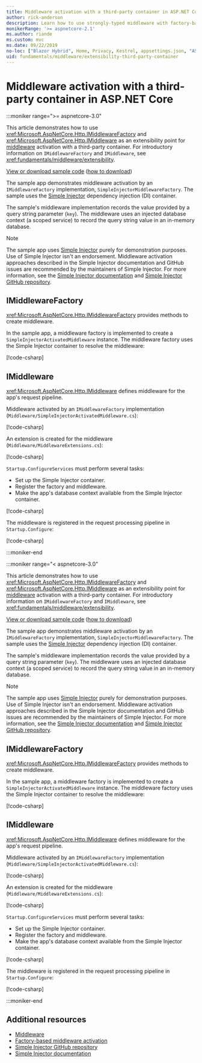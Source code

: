 ```yaml
---
title: Middleware activation with a third-party container in ASP.NET Core
author: rick-anderson
description: Learn how to use strongly-typed middleware with factory-based activation and a third-party container in ASP.NET Core.
monikerRange: '>= aspnetcore-2.1'
ms.author: riande
ms.custom: mvc
ms.date: 09/22/2019
no-loc: ["Blazor Hybrid", Home, Privacy, Kestrel, appsettings.json, "ASP.NET Core Identity", cookie, Cookie, Blazor, "Blazor Server", "Blazor WebAssembly", "Identity", "Let's Encrypt", Razor, SignalR]
uid: fundamentals/middleware/extensibility-third-party-container
---
```

# Middleware activation with a third-party container in ASP.NET Core

:::moniker range=">= aspnetcore-3.0"

This article demonstrates how to use <xref:Microsoft.AspNetCore.Http.IMiddlewareFactory> and <xref:Microsoft.AspNetCore.Http.IMiddleware> as an extensibility point for [middleware](xref:fundamentals/middleware/index) activation with a third-party container. For introductory information on `IMiddlewareFactory` and `IMiddleware`, see <xref:fundamentals/middleware/extensibility>.

[View or download sample code](https://github.com/dotnet/AspNetCore.Docs/tree/main/aspnetcore/fundamentals/middleware/extensibility-third-party-container/samples/) ([how to download](xref:index#how-to-download-a-sample))

The sample app demonstrates middleware activation by an `IMiddlewareFactory` implementation, `SimpleInjectorMiddlewareFactory`. The sample uses the [Simple Injector](https://simpleinjector.org) dependency injection (DI) container.

The sample's middleware implementation records the value provided by a query string parameter (`key`). The middleware uses an injected database context (a scoped service) to record the query string value in an in-memory database.

> [!NOTE]
> The sample app uses [Simple Injector](https://github.com/simpleinjector/SimpleInjector) purely for demonstration purposes. Use of Simple Injector isn't an endorsement. Middleware activation approaches described in the Simple Injector documentation and GitHub issues are recommended by the maintainers of Simple Injector. For more information, see the [Simple Injector documentation](https://simpleinjector.readthedocs.io/en/latest/index.html) and [Simple Injector GitHub repository](https://github.com/simpleinjector/SimpleInjector).

## IMiddlewareFactory

<xref:Microsoft.AspNetCore.Http.IMiddlewareFactory> provides methods to create middleware.

In the sample app, a middleware factory is implemented to create a `SimpleInjectorActivatedMiddleware` instance. The middleware factory uses the Simple Injector container to resolve the middleware:

[!code-csharp[](extensibility-third-party-container/samples/3.x/SampleApp/Middleware/SimpleInjectorMiddlewareFactory.cs?name=snippet1&highlight=5-8,12)]

## IMiddleware

<xref:Microsoft.AspNetCore.Http.IMiddleware> defines middleware for the app's request pipeline.

Middleware activated by an `IMiddlewareFactory` implementation (`Middleware/SimpleInjectorActivatedMiddleware.cs`):

[!code-csharp[](extensibility-third-party-container/samples/3.x/SampleApp/Middleware/SimpleInjectorActivatedMiddleware.cs?name=snippet1)]

An extension is created for the middleware (`Middleware/MiddlewareExtensions.cs`):

[!code-csharp[](extensibility-third-party-container/samples/3.x/SampleApp/Middleware/MiddlewareExtensions.cs?name=snippet1)]

`Startup.ConfigureServices` must perform several tasks:

* Set up the Simple Injector container.
* Register the factory and middleware.
* Make the app's database context available from the Simple Injector container.

[!code-csharp[](extensibility-third-party-container/samples/3.x/SampleApp/Startup.cs?name=snippet1)]

The middleware is registered in the request processing pipeline in `Startup.Configure`:

[!code-csharp[](extensibility-third-party-container/samples/3.x/SampleApp/Startup.cs?name=snippet2&highlight=12)]

:::moniker-end

:::moniker range="< aspnetcore-3.0"

This article demonstrates how to use <xref:Microsoft.AspNetCore.Http.IMiddlewareFactory> and <xref:Microsoft.AspNetCore.Http.IMiddleware> as an extensibility point for [middleware](xref:fundamentals/middleware/index) activation with a third-party container. For introductory information on `IMiddlewareFactory` and `IMiddleware`, see <xref:fundamentals/middleware/extensibility>.

[View or download sample code](https://github.com/dotnet/AspNetCore.Docs/tree/main/aspnetcore/fundamentals/middleware/extensibility-third-party-container/samples/) ([how to download](xref:index#how-to-download-a-sample))

The sample app demonstrates middleware activation by an `IMiddlewareFactory` implementation, `SimpleInjectorMiddlewareFactory`. The sample uses the [Simple Injector](https://simpleinjector.org) dependency injection (DI) container.

The sample's middleware implementation records the value provided by a query string parameter (`key`). The middleware uses an injected database context (a scoped service) to record the query string value in an in-memory database.

> [!NOTE]
> The sample app uses [Simple Injector](https://github.com/simpleinjector/SimpleInjector) purely for demonstration purposes. Use of Simple Injector isn't an endorsement. Middleware activation approaches described in the Simple Injector documentation and GitHub issues are recommended by the maintainers of Simple Injector. For more information, see the [Simple Injector documentation](https://simpleinjector.readthedocs.io/en/latest/index.html) and [Simple Injector GitHub repository](https://github.com/simpleinjector/SimpleInjector).

## IMiddlewareFactory

<xref:Microsoft.AspNetCore.Http.IMiddlewareFactory> provides methods to create middleware.

In the sample app, a middleware factory is implemented to create a `SimpleInjectorActivatedMiddleware` instance. The middleware factory uses the Simple Injector container to resolve the middleware:

[!code-csharp[](extensibility-third-party-container/samples/2.x/SampleApp/Middleware/SimpleInjectorMiddlewareFactory.cs?name=snippet1&highlight=5-8,12)]

## IMiddleware

<xref:Microsoft.AspNetCore.Http.IMiddleware> defines middleware for the app's request pipeline.

Middleware activated by an `IMiddlewareFactory` implementation (`Middleware/SimpleInjectorActivatedMiddleware.cs`):

[!code-csharp[](extensibility-third-party-container/samples/2.x/SampleApp/Middleware/SimpleInjectorActivatedMiddleware.cs?name=snippet1)]

An extension is created for the middleware (`Middleware/MiddlewareExtensions.cs`):

[!code-csharp[](extensibility-third-party-container/samples/2.x/SampleApp/Middleware/MiddlewareExtensions.cs?name=snippet1)]

`Startup.ConfigureServices` must perform several tasks:

* Set up the Simple Injector container.
* Register the factory and middleware.
* Make the app's database context available from the Simple Injector container.

[!code-csharp[](extensibility-third-party-container/samples/2.x/SampleApp/Startup.cs?name=snippet1)]

The middleware is registered in the request processing pipeline in `Startup.Configure`:

[!code-csharp[](extensibility-third-party-container/samples/2.x/SampleApp/Startup.cs?name=snippet2&highlight=12)]

:::moniker-end

## Additional resources

* [Middleware](xref:fundamentals/middleware/index)
* [Factory-based middleware activation](xref:fundamentals/middleware/extensibility)
* [Simple Injector GitHub repository](https://github.com/simpleinjector/SimpleInjector)
* [Simple Injector documentation](https://simpleinjector.readthedocs.io/en/latest/index.html)
